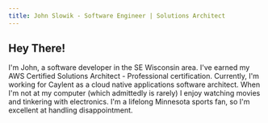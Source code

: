 ```yaml
---
title: John Slowik - Software Engineer | Solutions Architect
---
```


## Hey There!

I'm John, a software developer in the SE Wisconsin area. I've earned my AWS Certified Solutions Architect -
Professional certification. Currently, I'm working for Caylent as a cloud native applications software architect. When I'm not at my computer (which admittedly is rarely) I enjoy watching
movies and tinkering with electronics. I'm a lifelong Minnesota sports fan, so I'm excellent at handling disappointment.
